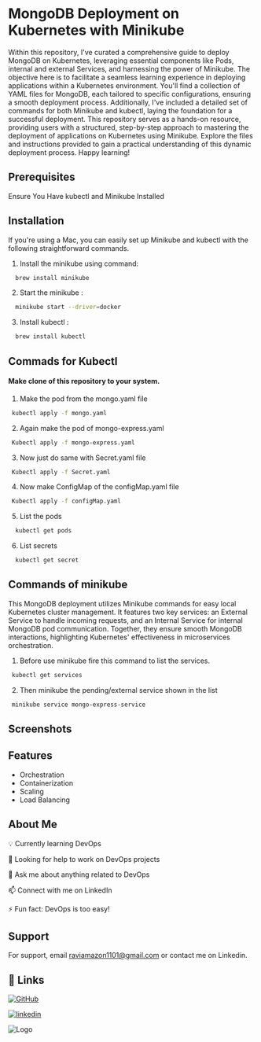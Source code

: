 
# MongoDB Deployment on Kubernetes with Minikube

Within this repository, I've curated a comprehensive guide to deploy MongoDB on Kubernetes, leveraging essential components like Pods, internal and external Services, and harnessing the power of Minikube. The objective here is to facilitate a seamless learning experience in deploying applications within a Kubernetes environment. You'll find a collection of YAML files for MongoDB, each tailored to specific configurations, ensuring a smooth deployment process. Additionally, I've included a detailed set of commands for both Minikube and kubectl, laying the foundation for a successful deployment. This repository serves as a hands-on resource, providing users with a structured, step-by-step approach to mastering the deployment of applications on Kubernetes using Minikube. Explore the files and instructions provided to gain a practical understanding of this dynamic deployment process. Happy learning!



## Prerequisites

Ensure You Have kubectl and Minikube Installed





## Installation

If you're using a Mac, you can easily set up Minikube and kubectl with the following straightforward commands.

1. Install the minikube using command:
```bash
  brew install minikube
```
    
2. Start the minikube :
```bash
  minikube start --driver=docker
```

3. Install kubectl :
```bash
  brew install kubectl 
```
## Commads for Kubectl

#### Make clone of this repository to your system. 

1. Make the pod from the mongo.yaml file
```bash
 kubectl apply -f mongo.yaml
```

2. Again make the pod of mongo-express.yaml
```bash
 Kubectl apply -f mongo-express.yaml
```
3. Now just do same with Secret.yaml file
```bash
 Kubectl apply -f Secret.yaml
```
4. Now make ConfigMap of the configMap.yaml file
```bash
 Kubectl apply -f configMap.yaml
```
5. List the pods
```bash
  kubectl get pods
```
6. List secrets
```bash
  kubectl get secret
```

## Commands of minikube

This MongoDB deployment utilizes Minikube commands for easy local Kubernetes cluster management. It features two key services: an External Service to handle incoming requests, and an Internal Service for internal MongoDB pod communication. Together, they ensure smooth MongoDB interactions, highlighting Kubernetes' effectiveness in microservices orchestration.

1. Before use minikube fire this command to list the services.
```bash
 kubectl get services
```
2. Then minikube the pending/external service shown in the list
```bash
 minikube service mongo-express-service
```

 

## Screenshots


## Features 

- Orchestration
- Containerization 
- Scaling
- Load Balancing


## About Me

💡 Currently learning DevOps

🤝 Looking for help to work on DevOps projects

💬 Ask me about anything related to DevOps

📫 Connect with me on LinkedIn

⚡️ Fun fact: DevOps is too easy!

## Support

For support, email raviamazon1101@gmail.com or contact me on Linkedin.


## 🔗 Links
[![GitHub](https://img.shields.io/badge/my_portfolio-000?style=for-the-badge&logo=ko-fi&logoColor=white)](https://github.com/RaviChandra001)

[![linkedin](https://img.shields.io/badge/linkedin-0A66C2?style=for-the-badge&logo=linkedin&logoColor=white)](https://www.linkedin.com/)



![Logo](https://jksdjhksdkhj.s3.ap-south-1.amazonaws.com/Kubernetes-Logo.jpg?response-content-disposition=inline&X-Amz-Security-Token=IQoJb3JpZ2luX2VjEJn%2F%2F%2F%2F%2F%2F%2F%2F%2F%2FwEaCmFwLXNvdXRoLTEiSDBGAiEAlhj4FZNpKOI5XUugOtaUe2h0UTAOjDvRulLmoJ2OZ1gCIQChiIaOioaFkWPVDugI6LQM0sRWzp06I1RkUvZ%2Bt5FWmSrtAgjS%2F%2F%2F%2F%2F%2F%2F%2F%2F%2F8BEAAaDDIzMDQyMDk3OTE3MCIMmmmmnhC9A6hwNfkmKsEC13IuI2944eiYUHdCkRm9ggiYymyd1pydqgU%2B4UNwTYWliNUAucwkX4ad3N%2FBjq55UPg7keqMZVR8CG%2FnkSQYAEcLgflVu27s1Gu2KJZQuDCPFyelKbQNb53wwFXnADgtFUc9ryEruDOkuKnP4CGyGgR2ly%2FwLfhqyo8adtCp21xTc9F%2B70m8VUS2Ultbx2LitgkOWJ9pOgJnD7yzezuO4ddHnL8ImLelgk6QiMiLumfd6lrRPwNtfnS42scRLclb5jAnKQeOQ0kZ5h7WcgXn2zXjvu8K5yGOyn4Ui1JJP12sso02gQAVeQWwRKRCPVJpUzdZiVoxV%2Fek2MDu6Scv%2F4KxskOTxEchGAVXDkr7hjRb3EfWLwgP5ZNYuY4HdLb4V5W7Jz8GwQfTHMJ%2BXV40NS7HJKGYDrwA3D%2BQFKoKDCBfMMfGsqoGOrICdUupPmmze8J7y3Fpk0MO1ed%2FWgk45i587CDI1supwEOXB65vv0nmt8TzX8cqI1G8OXMmb5PkuagU6U9uY3R5Xc0KLTMH3MV%2BCidSW4KgExBJRzZz8TTG4rbJZY2oz%2B%2FiwhoV%2FEEd1X3JlAg9%2F4X3nT8AodJXQeUKWEHRap6Ea75b2f3MxqeCLeDt%2BF1sFZDUnlKbMYYko1SEPkwm6uvlFeIjORG%2FmkJsWGsJM3IfX8A5j1kXAWQLwS6SlPXG2q%2Be7LRgViI60%2BdLZ5zADzOw%2BibIPwXfA4F%2B9djmYIiGCMx7qMF%2FUSIh2ilad4Gd7ZIInfftA5YwObKOuOz1G5GEnrCbn2VTUEG%2FEGGDXC979LoNUpetfi1CKGhlTEs32V6%2Bcn2TpX%2BKNLZbo337DJ7B71rA&X-Amz-Algorithm=AWS4-HMAC-SHA256&X-Amz-Date=20231109T092006Z&X-Amz-SignedHeaders=host&X-Amz-Expires=299&X-Amz-Credential=ASIATLJRJDXRBYT4VH4Y%2F20231109%2Fap-south-1%2Fs3%2Faws4_request&X-Amz-Signature=c8814ad5dd0000dc4f6d83e0619c7fe7636dd6fd12cf6408992d212f76bd0474)

